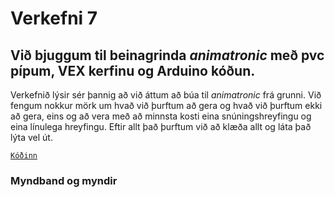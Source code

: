 # Verkefni 7
## Við bjuggum til beinagrinda *animatronic* með pvc pípum, VEX kerfinu og Arduino kóðun.

Verkefnið lýsir sér þannig að við áttum að búa til *animatronic* frá grunni. Við fengum nokkur mörk um hvað við þurftum að gera og hvað við þurftum ekki að gera, eins og að vera með að minnsta kosti eina snúningshreyfingu og eina línulega hreyfingu. Eftir allt það þurftum við að klæða allt og láta það lýta vel út.

[`Kóðinn`]()

### Myndband og myndir
